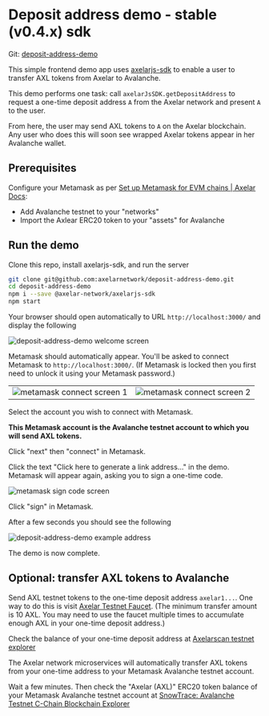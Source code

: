 # Deposit address demo - stable (v0.4.x) sdk

Git: [deposit-address-demo](https://github.com/axelarnetwork/deposit-address-demo)

This simple frontend demo app uses [axelarjs-sdk](https://github.com/axelarnetwork/axelarjs-sdk) to enable a user to transfer AXL tokens from Axelar to Avalanche.

This demo performs one task: call `axelarJsSDK.getDepositAddress` to request a one-time deposit address `A` from the Axelar network and present `A` to the user.

From here, the user may send AXL tokens to `A` on the Axelar blockchain. Any user who does this will soon see wrapped Axelar tokens appear in her Avalanche wallet.

## Prerequisites

Configure your Metamask as per [Set up Metamask for EVM chains | Axelar Docs](https://docs.axelar.dev/resources/metamask):

- Add Avalanche testnet to your "networks"
- Import the Axlear ERC20 token to your "assets" for Avalanche

## Run the demo

Clone this repo, install axelarjs-sdk, and run the server

```bash
git clone git@github.com:axelarnetwork/deposit-address-demo.git
cd deposit-address-demo
npm i --save @axelar-network/axelarjs-sdk
npm start
```

Your browser should open automatically to URL `http://localhost:3000/` and display the following

![deposit-address-demo welcome screen](/img/deposit-address-demo-welcome-stable.png)

Metamask should automatically appear. You'll be asked to connect Metamask to `http://localhost:3000/`. (If Metamask is locked then you first need to unlock it using your Metamask password.)

<table>
<tr>
    <td> <img src="/img/metamask-connect-1.png" alt="metamask connect screen 1"/> </td>
    <td> <img src="/img/metamask-connect-2.png" alt="metamask connect screen 2"/> </td>
</tr>
</table>

Select the account you wish to connect with Metamask.

**This Metamask account is the Avalanche testnet account to which you will send AXL tokens.**

Click "next" then "connect" in Metamask.

Click the text "Click here to generate a link address..." in the demo. Metamask will appear again, asking you to sign a one-time code.

![metamask sign code screen](/img/metamask-sign-code.png)

Click "sign" in Metamask.

After a few seconds you should see the following

![deposit-address-demo example address](/img/deposit-address-demo-address-stable.png)

The demo is now complete.

## Optional: transfer AXL tokens to Avalanche

Send AXL testnet tokens to the one-time deposit address `axelar1...`. One way to do this is visit [Axelar Testnet Faucet](https://faucet.testnet.axelar.dev/). (The minimum transfer amount is 10 AXL. You may need to use the faucet multiple times to accumulate enough AXL in your one-time deposit address.)

Check the balance of your one-time deposit address at [Axelarscan testnet explorer](https://testnet.axelarscan.io/)

The Axelar network microservices will automatically transfer AXL tokens from your one-time address to your Metamask Avalanche testnet account.

Wait a few minutes. Then check the "Axelar (AXL)" ERC20 token balance of your Metamask Avalanche testnet account at [SnowTrace: Avalanche Testnet C-Chain Blockchain Explorer](https://testnet.snowtrace.io/)
